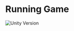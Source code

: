 # Running Game

![Unity Version](https://img.shields.io/badge/Unity-2020.3.16f1-ffffff?style=for-the-badge&logo=unity&logoColor=white)


